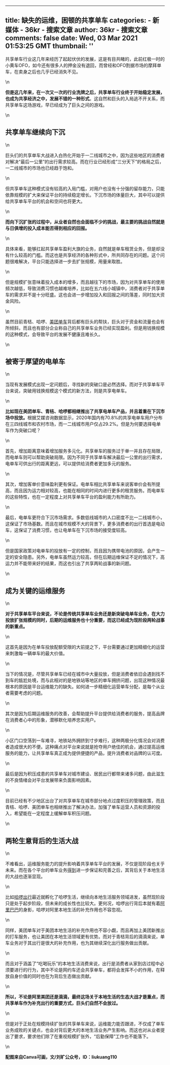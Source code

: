 
---
title: 缺失的运维，困顿的共享单车
categories: 
    - 新媒体
    - 36kr - 搜索文章
author: 36kr - 搜索文章
comments: false
date: Wed, 03 Mar 2021 01:53:25 GMT
thumbnail: ''
---

<div>   
<p>共享单车行业这几年来经历了起起伏伏的发展，这是有目共睹的，此前红极一时的小黄车OFO，如今还有很多人的押金没有退回，而曾经和OFO割据市场的摩拜单车，在卖身之后也几乎已经消失不见。</p> \n<p><strong>但是这几年来，在一次又一次的行业洗牌之后，共享单车行业终于开始稳定发展，也成为共享经济之中，发展不错的一种形式</strong>。这自然和巨头的入局逃不开关系，而共享单车这场游戏，早已经成为了巨头之间的游戏。</p> \n<h2 label="\"一级标题\""><strong>共享单车继续向下沉</strong></h2> \n<p>巨头们的共享单车大战进入白热化开始于一二线城市之中，因为这些地区的消费者对解决“最后一公里”的出行需求较高。而在行业已经形成“三分天下”的格局之后，一二线城市的市场也已经趋于饱和。</p> \n<p>但共享单车这种模式没有较高的入局门槛，对用户也没有十分强的留存能力，只能依靠规模的扩大来保证平台的持续稳定增长。下沉市场的体量巨大，其中可以提供给共享单车平台的机会和空间也将更大。</p> \n<p><strong>而向下沉扩张的过程中，从业者自然也会面临不少的挑战，最主要的挑战自然就是与日俱增的投入成本能否得到相应的回报。</strong></p> \n<p>具体来看，能够扛起共享单车盈利大旗的业务，自然就是单车租赁业务，但是却没有什么较高的门槛。而这也是共享经济的各种形式中，所共同存在的问题。这个问题很难解决，平台只能选择进一步去扩张规模，用量来取胜。</p> \n<p>但是规模扩张意味着投入成本的增多，而且越往下的市场，因为对共享单车的使用频次越低，导致消费习惯也越难培养，比如在五六线小城镇中，消费者对于共享单车的需求并不是十分旺盛。这也会进一步增加投入和回报之间的落差，同时加大资金风险。</p> \n<p>虽然目前青桔、哈啰、<a class="project-link" data-id="93426" data-name="美团单车" data-logo="https://img.36krcdn.com/20200729/v2_124c767a488f4dd7a7a7ac2d0b60c4f8_img_000" data-refer-type="2" href="https://36kr.com/projectDetails/93426" target="_blank">美团单车</a>背后都有巨头的帮扶，巨头对于资金和流量也会有所倾斜，而且也有部分企业称自己的共享单车业务已经实现盈利。但是用钱换规模的这种模式，会导致平台的发展不健康且难长久。</p> \n<h2 label="\"一级标题\""><strong>被寄于厚望的电单车</strong></h2> \n<p>当现有发展模式出现一定问题后，寻找新的突破口是必然选择。而对于共享单车平台来说，突破用钱换规模这个模式的新方法，则是共享电单车。</p> \n<p><strong>比如现在美团单车、青桔、哈啰都相继推出了共享电单车产品，并且着重在下沉市场中投放。</strong>根据艾媒咨询数据显示，2020年国内有70.8%的共享电单车用户分布在三四线城市和农村市场，而一二线城市用户仅占29.2%。但是为何要选择电单车作为突破口呢？</p> \n<p>首先，增加距离意味着增加服务多元化。共享单车的服务过于单一并且存在局限，而电单车则可以帮助突破局限。因为不同于共享单车解决最后一公里的出行需求，电单车可供出行的距离更远，可以提供给消费者更加多元的服务。</p> \n<p>其次，增加客单价意味盈利更有保证。电单车相比共享单车来说客单价会有所提高，而且因为运力相对较高，也能在相同的时间内进行更多的租赁服务。而电单车的这些特性，也在一定程度上对共享单车平台的盈利能力有所助力。</p> \n<p>最后，电单车更符合下沉市场需求。多数低线城市的人口密度不比一二线城市小，这保证了市场基数。而且在城市规模不大的背景下，更多消费者的出行首选是电动车，这保证了消费习惯，也让电单车在下沉市场的接受度较高。</p> \n<p>但是国家政策对电单车的投放有一定的控制，而且因为携带电池的原因，会产生一定的安全隐患。另外，电单车虽然运力较高，但在后期运维保证不足的情况下，高运力并不能带来好的结果，而这也引出了共享两轮战事的新问题。</p> \n<h2 label="\"一级标题\""><strong>成为关键的运维服务</strong></h2> \n<p><strong>对于共享单车平台来说，不论是传统共享单车业务还是新突破电单车业务，在大力投放扩张规模的同时，后期的运维服务也十分重要，而这已经成为现阶段两轮战事的新重点。</strong></p> \n<p>这首先是因为在单车投放配额受限的大前提之下，平台需要通过更加精细化的运营来刺激每一辆单车的最大价值。</p> \n<p>当下的情况是，尽管共享单车已经在城市中大量投放，但是消费者依旧会遇到找不到车的尴尬处境，而与此相对的是地铁站等地区的单车拥挤问题，出现这种情况最根本的原因是平台运维能力的缺失。如何进一步精细化运营单车分配，是每个从业者需要考虑的问题。</p> \n<p>其次是因为后期运维服务的改善，会帮助提升平台提供给消费者的服务，提高品牌在消费者心中的形象，潜移默化培养忠实用户。</p> \n<p>小区门口空荡到一车难寻，地铁站外拥挤到寸步难行，这种两极分化情况会对消费者造成很大的不便。这种痛点对平台来说就是抢夺用户绝佳的机会，通过提高运维服务的能力，让共享单车真正成为提供便捷的产品，提升消费者对品牌的认可度。</p> \n<p>最后是因为积压成患的共享单车对城市建设、居民出行都带来诸多问题，由此滋生的不良情绪会对平台发展带来负面影响因素。</p> \n<p>目前已经有不少地区出台了对共享单车在城市部分地点过度积压的管理政策，而且青桔、哈啰、美团单车也相继推出了解决办法，加强了单车运营人员和资源的投入，希望能在一定程度上缓解单车积压问题。</p> \n<h2 label="\"一级标题\""><strong>两轮生意背后的生活大战</strong></h2> \n<p>不难看出，运维服务能力的提升影响着共享单车平台的发展，不仅是现阶段也关乎未来。而在各个平台的单车业务<a class="project-link" data-id="95377" data-name="得到" data-logo="https://img.36krcdn.com/20200929/v2_fcdf767846d041309970adf0877fc666_img_000" data-refer-type="2" href="https://36kr.com/projectDetails/95377" target="_blank">得到</a>进一步保证和完善之后，其背后关于本地生活的大战也逐渐显现。</p> \n<p>比如<a class="project-link" data-id="5068" data-name="哈啰出行" data-logo="https://img.36krcdn.com/20210311/v2_95cab71adb1b465082504cf50582c8bb_img_000" data-refer-type="1" href="https://www.36dianping.com/space/4368300101" target="_blank">哈啰出行</a>最近就孵化了哈啰生活，继续向本地生活服务领域进发，虽然现阶段只是处于起步阶段，但未来的成长性也比较大。更何况，哈啰出行背后本就有着<a class="project-link" data-id="7133" data-name="阿里巴巴" data-logo="https://img.36krcdn.com/20201030/v2_504c85fa199d4413a7f31069f7faa667_img_000" data-refer-type="2" href="https://36kr.com/projectDetails/7133" target="_blank">阿里巴巴</a>的身影，哈啰对阿里本地生活的补充作用也不容忽视。</p> \n<p>同样，美团单车对于美团本地生活的补充作用也不容小觑，而且再加上美团新推出的打车服务，也让美团在本地生活领域更有优势。而对于青桔背后的滴滴来说，单车业务对于其出行是很大的补充作用，也为其继续深化出行服务做出贡献。</p> \n<p>而且对于涵盖了“吃喝玩乐”的本地生活消费来说，出行是消费者从家到店过程中必须要进行的行为，其中不论是网约车还会共享单车，都将会发挥不小的作用，在释放自身价值的同时也在为背后生态做出贡献。</p> \n<p><strong>所以，不论是阿里美团还是滴滴，最终这场关于本地生活的生态大战才是重点，而共享单车作为补充出行的重要方式，巨头们自然不会放过。</strong></p> \n<p>但是对于正处在规模持续扩张的共享单车来说，运维能力能否跟进，不仅成了单车业务成败的关键点，也会对背后更大的本地生活业务产生影响。而这也对从业者提出了要求，要求他们除了在重视规模扩张外，“后勤保障”工作也不能落下。</p> \n<p><strong>配图来自Canva可画，文/刘旷公众号，ID：liukuang110</strong></p>  
</div>
            